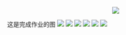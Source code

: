 


<div align="center">

![](imgs/title.jpg)

</div>

这是完成作业的图
![](imgs/cour_1.png)
![](imgs/cour_2.png)
![](imgs/cour_3.png)
![](imgs/cour_4.png)
![](imgs/cour_5.png)
![](imgs/cour_6.png)
